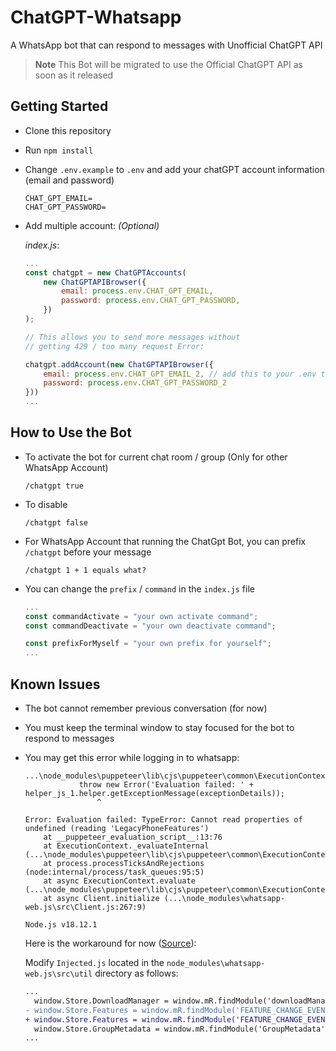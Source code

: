 # ChatGPT-Whatsapp

A WhatsApp bot that can respond to messages with Unofficial ChatGPT API

> **Note**
> This Bot will be migrated to use the Official ChatGPT API as soon as it released

## Getting Started

* Clone this repository
* Run `npm install`
* Change `.env.example` to `.env` and add your chatGPT account information (email and password)
	```env
	CHAT_GPT_EMAIL=
	CHAT_GPT_PASSWORD=
	```
* Add multiple account: *(Optional)*

	*index.js*:
	```js
	...
	const chatgpt = new ChatGPTAccounts(
		new ChatGPTAPIBrowser({
			email: process.env.CHAT_GPT_EMAIL,
			password: process.env.CHAT_GPT_PASSWORD,
		})
	);

	// This allows you to send more messages without 
	// getting 429 / too many request Error:

	chatgpt.addAccount(new ChatGPTAPIBrowser({
		email: process.env.CHAT_GPT_EMAIL_2, // add this to your .env too
		password: process.env.CHAT_GPT_PASSWORD_2
	}))
	...
	```
## How to Use the Bot
* To activate the bot for current chat room / group (Only for other WhatsApp Account)
	```
	/chatgpt true
	```
* To disable
	```
	/chatgpt false
	```
* For WhatsApp Account that running the ChatGpt Bot, you can prefix `/chatgpt` before your message
	```
	/chatgpt 1 + 1 equals what?
	```
* You can change the `prefix` / `command` in the `index.js` file
	```js
	...
	const commandActivate = "your own activate command";
	const commandDeactivate = "your own deactivate command";

	const prefixForMyself = "your own prefix for yourself";
	...
	```

## Known Issues

* The bot cannot remember previous conversation (for now)

* You must keep the terminal window to stay focused for the bot to respond to messages

* You may get this error while logging in to whatsapp:
	```
	...\node_modules\puppeteer\lib\cjs\puppeteer\common\ExecutionContext.js:221
				throw new Error('Evaluation failed: ' + helper_js_1.helper.getExceptionMessage(exceptionDetails));
					^

	Error: Evaluation failed: TypeError: Cannot read properties of undefined (reading 'LegacyPhoneFeatures')
		at __puppeteer_evaluation_script__:13:76
		at ExecutionContext._evaluateInternal (...\node_modules\puppeteer\lib\cjs\puppeteer\common\ExecutionContext.js:221:19)
		at process.processTicksAndRejections (node:internal/process/task_queues:95:5)
		at async ExecutionContext.evaluate (...\node_modules\puppeteer\lib\cjs\puppeteer\common\ExecutionContext.js:110:16)
		at async Client.initialize (...\node_modules\whatsapp-web.js\src\Client.js:267:9)

	Node.js v18.12.1
	```

	Here is the workaround for now ([Source](https://github.com/pedroslopez/whatsapp-web.js/pull/1917)):

	Modify `Injected.js` located in the `node_modules\whatsapp-web.js\src\util` directory as follows:
	```diff
	...
	  window.Store.DownloadManager = window.mR.findModule('downloadManager')[0].downloadManager;
	- window.Store.Features = window.mR.findModule('FEATURE_CHANGE_EVENT')[0].LegacyPhoneFeatures;
	+ window.Store.Features = window.mR.findModule('FEATURE_CHANGE_EVENT')[0]?.LegacyPhoneFeatures;
	  window.Store.GroupMetadata = window.mR.findModule('GroupMetadata')[0].default.GroupMetadata;
	...
	```
